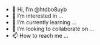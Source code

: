 - 👋 Hi, I’m @htdbo8uyb
- 👀 I’m interested in ...
- 🌱 I’m currently learning ...
- 💞️ I’m looking to collaborate on ...
- 📫 How to reach me ...

<!---
htdbo8uyb/htdbo8uyb is a ✨ special ✨ repository because its `README.md` (this file) appears on your GitHub profile.
You can click the Preview link to take a look at your change
